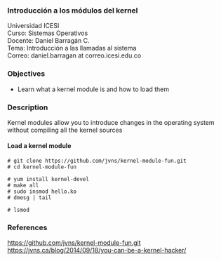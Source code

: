 ### Introducción a los módulos del kernel
Universidad ICESI  
Curso: Sistemas Operativos  
Docente: Daniel Barragán C.  
Tema: Introducción a las llamadas al sistema  
Correo: daniel.barragan at correo.icesi.edu.co

### Objectives

* Learn what a kernel module is and how to load them

### Description

Kernel modules allow you to introduce changes in the operating system without compiling all the kernel sources

#### Load a kernel module

```
# git clone https://github.com/jvns/kernel-module-fun.git
# cd kernel-module-fun

# yum install kernel-devel
# make all
# sudo insmod hello.ko
# dmesg | tail

# lsmod
```

### References
https://github.com/jvns/kernel-module-fun.git  
https://jvns.ca/blog/2014/09/18/you-can-be-a-kernel-hacker/
